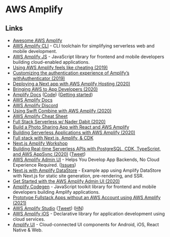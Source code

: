 # AWS Amplify

## Links

- [Awesome AWS Amplify](https://github.com/dabit3/awesome-aws-amplify)
- [AWS Amplify CLI](https://github.com/aws-amplify/amplify-cli) - CLI toolchain for simplifying serverless web and mobile development.
- [AWS Amplify JS](https://github.com/aws-amplify/amplify-js) - JavaScript library for frontend and mobile developers building cloud-enabled applications.
- [Using AWS Amplify feels like cheating (2019)](https://medium.com/@coryschimmoeller/using-aws-amplify-feels-like-cheating-e5eabcaea500)
- [Customizing the authentication experience of Amplify’s withAuthenticator (2019)](https://medium.com/@coryschimmoeller/customizing-the-authentication-experience-of-amplifys-withauthenticator-e6f2089ff469)
- [Deploying a Next app with AWS Amplify Hosting (2020)](https://dev.to/dabit3/5-minute-tutorial-deploying-a-next-app-with-aws-amplify-hosting-5199)
- [Bringing AWS to App Developers (2020)](https://www.swyx.io/writing/hello-aws/)
- [Amplify Docs](https://docs.amplify.aws/) ([Code](https://github.com/aws-amplify/docs)) ([Getting started](https://docs.amplify.aws/start))
- [AWS Amplify Docs](https://aws.amazon.com/amplify/)
- [AWS Amplify Discord](https://discord.com/invite/amplify)
- [Using Swift Combine with AWS Amplify (2020)](https://aws.amazon.com/blogs/mobile/using-swift-combine-with-aws-amplify/)
- [AWS Amplify Cheat Sheet](https://twitter.com/ramonpostulart/status/1306223867652911104)
- [Full Stack Serverless w/ Nader Dabit (2020)](https://www.youtube.com/watch?v=nzKz8kzAfbc)
- [Build a Photo Sharing App with React and AWS Amplify](https://github.com/dabit3/amplify-photo-sharing-workshop)
- [Building Serverless Applications with AWS Amplify (2020)](https://www.youtube.com/watch?v=egXBcNNUvDA)
- [Full stack with Next.js, Amplify, & CDK](https://github.com/dabit3/amplify-with-cdk)
- [Next.js Amplify Workshop](https://github.com/dabit3/next.js-amplify-workshop)
- [Building Real-time Serverless APIs with PostgreSQL, CDK, TypeScript, and AWS AppSync (2020)](https://aws.amazon.com/blogs/mobile/building-real-time-serverless-apis-with-postgres-cdk-typescript-and-aws-appsync/) ([Tweet](https://twitter.com/dabit3/status/1328349979124113408))
- [AWS Amplify Admin UI](https://github.com/aws-amplify/amplify-adminui) - Helps You Develop App Backends, No Cloud Experience Required. ([Issues](https://github.com/aws-amplify/amplify-adminui))
- [Next.js with Amplify DataStore](https://github.com/dabit3/next.js-amplify-datastore) - Example app using Amplify DataStore with Next.js for static site generation, pre-rendering, and SSR.
- [Get Started with the AWS Amplify Admin UI (2020)](https://egghead.io/playlists/get-started-with-the-amplify-admin-ui-9e79)
- [Amplify Codegen](https://github.com/aws-amplify/amplify-codegen) - JavaScript toolkit library for frontend and mobile developers building Amplify applications.
- [Prototype Fullstack Apps without an AWS Account using AWS Amplify (2021)](https://dev.to/codebeast/prototype-fullstack-apps-with-zero-account-setup-using-aws-amplify-5872)
- [AWS Amplify Studio](https://aws.amazon.com/about-aws/whats-new/2021/12/aws-amplify-studio/) ([Tweet](https://twitter.com/ericclemmons/status/1466467457816801290)) ([HN](https://news.ycombinator.com/item?id=29427883))
- [AWS Amplify iOS](https://github.com/aws-amplify/amplify-ios) - Declarative library for application development using cloud services.
- [Amplify UI](https://github.com/aws-amplify/amplify-ui) - Cloud-connected UI components for Android, iOS, React Native & Web.
